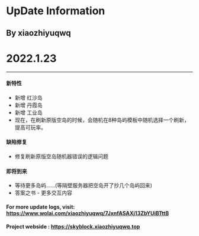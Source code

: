 # UpDate Information
## By xiaozhiyuqwq

# 2022.1.23

---



#### 新特性

- 新增 红沙岛 
- 新增 丹霞岛
- 新增 工业岛
- 现在，在刷新原版空岛的时候，会随机在8种岛屿模板中随机选择一个刷新，提高可玩率。

#### 缺陷修复

- 修复刷新原版空岛随机器错误的逻辑问题

#### 即将到来

- 等待更多岛屿......(等隔壁服务器把空岛开了抄几个岛屿回来)
- 答案之书 - 更多交互内容

#### For more update logs, visit: https://www.wolai.com/xiaozhiyuqwq/7JxnfASAXj13ZbYUiBTttB
#### Project webside : https://skyblock.xiaozhiyuqwq.top